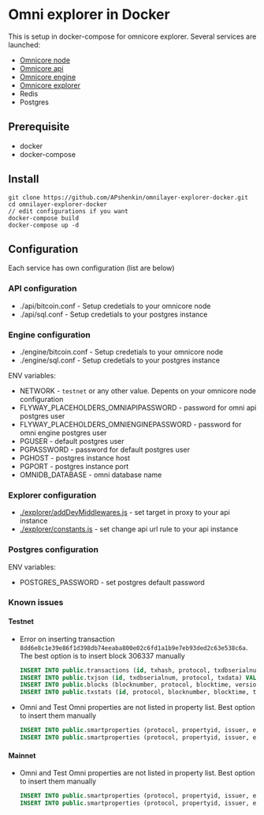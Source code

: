 # Omni explorer in Docker

  This is setup in docker-compose for omnicore  explorer. Several services are launched:
  * [Omnicore node](https://github.com/OmniLayer/omnicore)
  * [Omnicore api](https://github.com/OmniLayer/omniapi)
  * [Omnicore engine](https://github.com/OmniLayer/omniEngine)
  * [Omnicore explorer](https://github.com/OmniLayer/omniexplorer)
  * Redis
  * Postgres

## Prerequisite
 * docker 
 * docker-compose
 
 
## Install


```
git clone https://github.com/APshenkin/omnilayer-explorer-docker.git
cd omnilayer-explorer-docker
// edit configurations if you want
docker-compose build
docker-compose up -d
```

## Configuration
  Each service has own configuration (list are below)

### API configuration

 - ./api/bitcoin.conf - Setup credetials to your omnicore node
 - ./api/sql.conf - Setup credetials to your postgres instance


### Engine configuration

 - ./engine/bitcoin.conf - Setup credetials to your omnicore node
 - ./engine/sql.conf - Setup credetials to your postgres instance

ENV variables:
 - NETWORK - `testnet` or any other value. Depents on your omnicore node configuration
 - FLYWAY_PLACEHOLDERS_OMNIAPIPASSWORD - password for omni api postgres user
 - FLYWAY_PLACEHOLDERS_OMNIENGINEPASSWORD - password for omni engine postgres user
 - PGUSER - default postgres user
 - PGPASSWORD - password for default postgres user
 - PGHOST - postgres instance host
 - PGPORT - postgres instance port
 - OMNIDB_DATABASE - omni database name


### Explorer configuration
 - [./explorer/addDevMiddlewares.js](https://github.com/APshenkin/omnilayer-explorer-docker/blob/master/explorer/addDevMiddlewares.js#L36) - set target in proxy to your api instance 
 - [./explorer/constants.js](https://github.com/APshenkin/omnilayer-explorer-docker/blob/master/explorer/constants.js#L20)  - set change api url rule to your api instance

### Postgres configuration
ENV variables:
 - POSTGRES_PASSWORD - set postgres default password
 
### Known issues

#### Testnet
 - Error on inserting transaction `8dd6e8c1e39e86f1d398db74eeaba800e02c6fd1a1b9e7eb93ded2c63e538c6a`. The best option is to insert block 306337 manually
    ```sql
    INSERT INTO public.transactions (id, txhash, protocol, txdbserialnum, txtype, txversion, ecosystem, txrecvtime, txstate, txerrorcode, txblocknumber, txseqinblock) VALUES (615, '8dd6e8c1e39e86f1d398db74eeaba800e02c6fd1a1b9e7eb93ded2c63e538c6a', 'Omni', 2669984, 50, 0, 'Production', '2014-11-04 01:49:27', 'not valid', null, 306337, 1);
    INSERT INTO public.txjson (id, txdbserialnum, protocol, txdata) VALUES (615, 2669984, 'Omni', '{"fee": "0.00010000", "url": "null", "data": "null", "txid": "8dd6e8c1e39e86f1d398db74eeaba800e02c6fd1a1b9e7eb93ded2c63e538c6a", "type": "Create Property - Fixed", "block": 306337, "valid": false, "amount": "-92233720368", "ismine": false, "version": 0, "category": "errtok", "type_int": 50, "blockhash": "00000000106c69183fd63dc6605da8bd6e27ecd1222d66dd840568eaa668bfb4", "blocktime": 1415065767, "ecosystem": "test", "subcategory": "ErrToken", "propertyname": "errtok", "propertytype": "divisible", "confirmations": 1136602, "invalidreason": "Value out of range or zero", "sendingaddress": "mfaiZGBkY4mBqt3PHPD2qWgbaafGa7vR64", "positioninblock": 1}');
    INSERT INTO public.blocks (blocknumber, protocol, blocktime, version, blockhash, prevblock, merkleroot, bits, nonce, size, txcount) VALUES (306337, 'Bitcoin', '2011-11-04 01:49:27', 2, '00000000106c69183fd63dc6605da8bd6e27ecd1222d66dd840568eaa668bfb4', '000000000df29936b576570f9e9f3e1b22efed881921d713d02981c532130836', '90cc13fc0e0ce43120ca66be3e0a0e4c733d6dbae7645966e56605398abf98e3', '1d00ffff', 3792769728, 786, 3);
    INSERT INTO public.txstats (id, protocol, blocknumber, blocktime, txcount, blockcount) VALUES (306390, 'Omni', 306337, '2014-11-04 01:49:27', 14, 1);
    ```
 - Omni and Test Omni properties are not listed in property list. Best option to insert them manually
    ```sql
    INSERT INTO public.smartproperties (protocol, propertyid, issuer, ecosystem, createtxdbserialnum, lasttxdbserialnum, propertyname, propertytype, prevpropertyid, propertyserviceurl, propertycategory, propertysubcategory, propertydata, registrationdata, flags) VALUES ('Omni', 1, 'mpexoDuSkGGqvqrkrjiFng38QPkJQVFyqv', 'Production', 0, 0, 'Omni', 2, 0, null, '', '', '{"url": "http://www.omnilayer.org", "data": "Omni serve as the binding between Bitcoin, smart properties and contracts created on the Omni Layer.", "name": "Omni", "issuer": "mpexoDuSkGGqvqrkrjiFng38QPkJQVFyqv", "category": "N/A", "blocktime": 1377994675, "divisible": true, "propertyid": 1, "subcategory": "N/A", "totaltokens": "243522.54399773", "creationtxid": "0000000000000000000000000000000000000000000000000000000000000000", "fixedissuance": false, "managedissuance": false}', null, null);
    INSERT INTO public.smartproperties (protocol, propertyid, issuer, ecosystem, createtxdbserialnum, lasttxdbserialnum, propertyname, propertytype, prevpropertyid, propertyserviceurl, propertycategory, propertysubcategory, propertydata, registrationdata, flags) VALUES ('Omni', 2, 'mpexoDuSkGGqvqrkrjiFng38QPkJQVFyqv', 'Test', 0, 0, 'Test Omni', 2, 0, null, '', '', '{"url": "http://www.omnilayer.org", "data": "Test Omni serve as the binding between Bitcoin, smart properties and contracts created on the Omni Layer.", "name": "Test Omni", "issuer": "mpexoDuSkGGqvqrkrjiFng38QPkJQVFyqv", "category": "N/A", "blocktime": 1377994675, "divisible": true, "propertyid": 2, "subcategory": "N/A", "totaltokens": "188740.46001459", "creationtxid": "0000000000000000000000000000000000000000000000000000000000000000", "fixedissuance": false, "managedissuance": false}', null, null);
    ```

#### Mainnet
- Omni and Test Omni properties are not listed in property list. Best option to insert them manually
    ```sql
    INSERT INTO public.smartproperties (protocol, propertyid, issuer, ecosystem, createtxdbserialnum, lasttxdbserialnum, propertyname, propertytype, prevpropertyid, propertyserviceurl, propertycategory, propertysubcategory, propertydata, registrationdata, flags) VALUES ('Omni', 1, '1EXoDusjGwvnjZUyKkxZ4UHEf77z6A5S4P', 'Production', 0, 0, 'Omni', 2, 0, null, '', '', '{"url": "http://www.omnilayer.org", "data": "Omni serve as the binding between Bitcoin, smart properties and contracts created on the Omni Layer.", "name": "Omni", "issuer": "1EXoDusjGwvnjZUyKkxZ4UHEf77z6A5S4P", "category": "N/A", "blocktime": 1377994675, "divisible": true, "propertyid": 1, "subcategory": "N/A", "totaltokens": "243522.54399773", "creationtxid": "0000000000000000000000000000000000000000000000000000000000000000", "fixedissuance": false, "managedissuance": false}', null, null);
    INSERT INTO public.smartproperties (protocol, propertyid, issuer, ecosystem, createtxdbserialnum, lasttxdbserialnum, propertyname, propertytype, prevpropertyid, propertyserviceurl, propertycategory, propertysubcategory, propertydata, registrationdata, flags) VALUES ('Omni', 2, '1EXoDusjGwvnjZUyKkxZ4UHEf77z6A5S4P', 'Test', 0, 0, 'Test Omni', 2, 0, null, '', '', '{"url": "http://www.omnilayer.org", "data": "Test Omni serve as the binding between Bitcoin, smart properties and contracts created on the Omni Layer.", "name": "Test Omni", "issuer": "1EXoDusjGwvnjZUyKkxZ4UHEf77z6A5S4P", "category": "N/A", "blocktime": 1377994675, "divisible": true, "propertyid": 2, "subcategory": "N/A", "totaltokens": "188740.46001459", "creationtxid": "0000000000000000000000000000000000000000000000000000000000000000", "fixedissuance": false, "managedissuance": false}', null, null);

    ```
